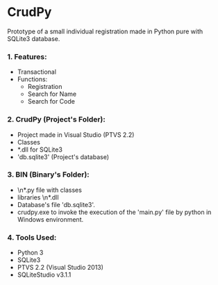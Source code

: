 # CrudPy

Prototype of a small individual registration made in Python pure with SQLite3 database.

### 1. Features:

- Transactional
- Functions:
	- Registration
	- Search for Name
	- Search for Code
	
### 2. CrudPy (Project's Folder):

- Project made in Visual Studio (PTVS 2.2)
- Classes 
- \*.dll for SQLite3
- 'db.sqlite3' (Project's database)

### 3. BIN (Binary's Folder):

- \n*.py file with classes
- libraries \n*.dll
- Database's file 'db.sqlite3'.
- crudpy.exe to invoke the execution of the 'main.py' file by python in Windows environment.

### 4. Tools Used: 

- Python 3
- SQLite3
- PTVS 2.2 (Visual Studio 2013)
- SQLiteStudio v3.1.1

